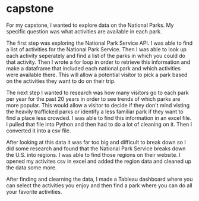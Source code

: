 # capstone
For my capstone, I wanted to explore data on the National Parks. My specific question was what activities are available in each park.

The first step was exploring the National Park Service API. I was able to find a list of activities for the National Park Service. Then I was able to look up each activity seperately and find a list of the parks in which you could do that activity. Then I wrote a for loop in order to retrieve this information and make a dataframe that included each national park and which activities were available there. This will allow a potential visitor to pick a park based on the activities they want to do on their trip.

The next step I wanted to research was how many visitors go to each park per year for the past 20 years in order to see trends of which parks are more popular. This would allow a visitor to decide if they don't mind visting the heavily trafficked parks or identify a less familiar park if they want to find a place less crowded. I was able to find this information in an excel file. I pulled that file into Python and then had to do a lot of cleaning on it. Then I converted it into a csv file.

After looking at this data it was far too big and difficult to break down so I did some research and found that the National Park Service breaks down the U.S. into regions. I was able to find those regions on their website. I opened my activites csv in excel and added the region data and cleaned up the data some more.

After finding and clearning the data, I made a Tableau dashboard where you can select the activities you enjoy and then find a park where you can do all your favorite activities.
